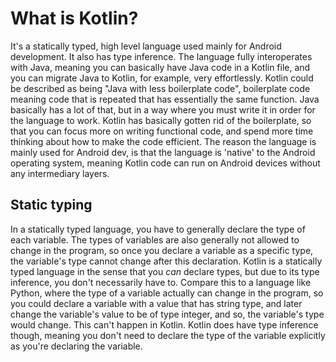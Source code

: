 # What is Kotlin?

It's a statically typed, high level language used mainly for Android development. It also has type inference. 
The language fully interoperates with Java,  meaning you can basically have Java code in a Kotlin file, and you can
migrate Java to Kotlin, for example, very effortlessly. Kotlin could be described as being "Java with less boilerplate code", 
boilerplate code meaning code that is repeated that has essentially the same function. Java basically has a lot of that, but
in a way where you must write it in order for the language to work. Kotlin has basically gotten rid of the boilerplate, so that you can focus more 
on writing functional code, and spend more time thinking about how to make the code efficient. The reason the language is mainly used for 
Android dev, is that the language is 'native' to the Android operating system, meaning Kotlin code can run on Android devices without any 
intermediary layers.

## Static typing

In a statically typed language, you have to generally declare the type of each variable. The types of variables are also generally not allowed 
to change in the program, so once you declare a variable as a specific type, the variable's type cannot change after this declaration. Kotlin is a 
statically typed language in the sense that you *can* declare types, but due to its type inference, you don't necessarily have to. Compare this to 
a language like Python, where the type of a variable actually can change in the program, so you could declare a variable with a value that has string 
type, and later change the variable's value to be of type integer, and so, the variable's type would change. This can't happen in Kotlin. Kotlin does 
have type inference though, meaning you don't need to declare the type of the variable explicitly as you're declaring the variable. 